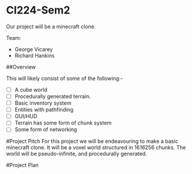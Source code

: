 # CI224-Sem2 
Our project will be a minecraft clone.

Team:
- George Vicarey
- Richard Hankins

##Overview

This will likely consist of some of the following:-
- [ ] A cube world
- [ ] Procedurally generated terrain.
- [ ] Basic inventory system
- [ ] Entities with pathfinding
- [ ] GUI/HUD
- [ ] Terrain has some form of chunk system
- [ ] Some form of networking

#Project Pitch
For this project we will be endeavouring to make a basic minecraft clone. It will be a voxel world structured in 16*16*256 chunks. The world will be pseudo-infinite, and procedurally generated.

#Project Plan
